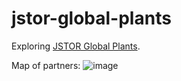 # jstor-global-plants

Exploring [JSTOR Global Plants](https://plants.jstor.org).

Map of partners:
![image](https://raw.githubusercontent.com/rdmpage/jstor-global-plants/master/partners/Plants_PartnerMap.jpg)


